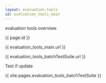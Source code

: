 ```yaml
---
layout: evaluation-tools
id: evaluation_tools_main
---
```


evaluation tools overview.  

{{ page.id }}

{{ evaluation_tools_main.url }}  

{{ evaluation_tools_batchTestSuite.url }}  

Test if update

{{ site.pages.evaluation_tools_batchTestSuite }}
